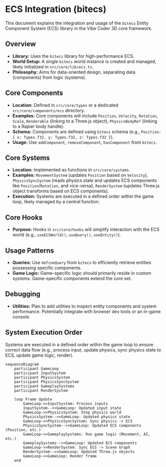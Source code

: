 # ECS Integration (bitecs)

This document explains the integration and usage of the `bitecs` Entity Component System (ECS) library in the Vibe Coder 3D core framework.

## Overview

- **Library:** Uses the `bitecs` library for high-performance ECS.
- **World Setup:** A single `bitecs` world instance is created and managed, likely initialized in `src/core/lib/ecs.ts`.
- **Philosophy:** Aims for data-oriented design, separating data (components) from logic (systems).

## Core Components

- **Location:** Defined in `src/core/types` or a dedicated `src/core/components/ecs` directory.
- **Examples:** Core components will include `Position`, `Velocity`, `Rotation`, `Scale`, `Renderable` (linking to a Three.js object), `PhysicsBodyRef` (linking to a Rapier body handle).
- **Schema:** Components are defined using `bitecs` schema (e.g., `Position: { x: Types.f32, y: Types.f32, z: Types.f32 }`).
- **Usage:** Use `addComponent`, `removeComponent`, `hasComponent` from `bitecs`.

## Core Systems

- **Location:** Implemented as functions in `src/core/systems`.
- **Examples:** `MovementSystem` (updates `Position` based on `Velocity`), `PhysicsSyncSystem` (reads physics state and updates ECS components like `Position`/`Rotation`, and vice-versa), `RenderSystem` (updates Three.js object transforms based on ECS components).
- **Execution:** Systems are executed in a defined order within the game loop, likely managed by a central function.

## Core Hooks

- **Purpose:** Hooks in `src/core/hooks` will simplify interaction with the ECS world (e.g., `useECSWorld()`, `useQuery()`, `useEntity()`).

## Usage Patterns

- **Queries:** Use `defineQuery` from `bitecs` to efficiently retrieve entities possessing specific components.
- **Game Logic:** Game-specific logic should primarily reside in custom systems. Game-specific components extend the core set.

## Debugging

- **Utilities:** Plan to add utilities to inspect entity components and system performance. Potentially integrate with browser dev tools or an in-game console.

## System Execution Order

Systems are executed in a defined order within the game loop to ensure correct data flow (e.g., process input, update physics, sync physics state to ECS, update game logic, render).

```mermaid
sequenceDiagram
    participant GameLoop
    participant InputSystem
    participant PhysicsSystem
    participant PhysicsSyncSystem
    participant GameplaySystems
    participant RenderSystem

    loop Frame Update
        GameLoop->>InputSystem: Process inputs
        InputSystem-->>GameLoop: Updated input state
        GameLoop->>PhysicsSystem: Step physics world
        PhysicsSystem-->>GameLoop: Updated physics state
        GameLoop->>PhysicsSyncSystem: Sync physics -> ECS
        PhysicsSyncSystem-->>GameLoop: Updated ECS components (Position, etc.)
        GameLoop->>GameplaySystems: Run game logic (Movement, AI, etc.)
        GameplaySystems-->>GameLoop: Updated ECS components
        GameLoop->>RenderSystem: Sync ECS -> Scene Graph
        RenderSystem-->>GameLoop: Updated Three.js objects
        GameLoop->>GameLoop: Render frame
    end
```
